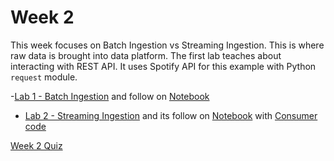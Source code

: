 # Week 2

This week focuses on Batch Ingestion vs Streaming Ingestion. This is where raw data is brought into data platform.
The first lab teaches about interacting with REST API. It uses Spotify API for this example with Python `request` module.

-[Lab 1 - Batch Ingestion](labs/lab1/lab.html) and follow on [Notebook](labs/lab1/C2_W2_Assignment_Solution.ipynb)

- [Lab 2 - Streaming Ingestion](labs/lab2/lab.html) and its follow on [Notebook](labs/lab2/C2_W2_Lab_1_Streaming_Ingestion.ipynb) with [Consumer code](labs/lab2/src/etl/consumer_Solution.py)


[Week 2 Quiz](quiz.html)